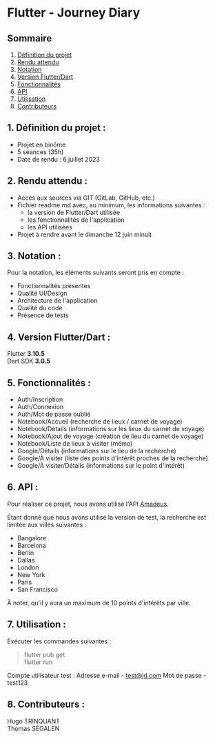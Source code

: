 # Flutter - Journey Diary

## Sommaire

1. [Définition du projet](README.md#1-définition-du-projet-)
2. [Rendu attendu](README.md#2-rendu-attendu-)
3. [Notation](README.md#3-notation-)
4. [Version Flutter/Dart](README.md#4-version-flutterdart-)
5. [Fonctionnalités](README.md#5-fonctionnalités-)
6. [API](README.md#6-api-)
7. [Utilisation](README.md#7-utilisation-)
8. [Contributeurs](README.md#8-contributeurs-)

## 1. Définition du projet :

- Projet en binôme
- 5 séances (35h)
- Date de rendu : 6 juillet 2023

## 2. Rendu attendu :

- Accès aux sources via GIT (GitLab, GitHub, etc.)
- Fichier readme.md avec, au minimum, les informations suivantes :
    - la version de Flutter/Dart utilisée
    - les fonctionnalités de l'application
    - les API utilisées
- Projet à rendre avant le dimanche 12 juin minuit

## 3. Notation :

Pour la notation, les éléments suivants seront pris en compte :
- Fonctionnalités présentes
- Qualité UI/Design
- Architecture de l'application
- Qualité du code
- Présence de tests

## 4. Version Flutter/Dart :

Flutter **3.10.5**  
Dart SDK **3.0.5**

## 5. Fonctionnalités :

- Auth/Inscription
- Auth/Connexion
- Auth/Mot de passe oublié
- Notebook/Accueil (recherche de lieux / carnet de voyage)
- Notebook/Détails (informations sur les lieux du carnet de voyage)
- Notebook/Ajout de voyage (création de lieu du carnet de voyage)
- Notebook/Liste de lieux à visiter (mémo)
- Google/Détails (informations sur le lieu de la recherche)
- Google/À visiter (liste des points d'intérêt proches de la recherche)
- Google/À visiter/Détails (informations sur le point d'intérêt)

## 6. API :

Pour réaliser ce projet, nous avons utilisé l'API [Amadeus](https://developers.amadeus.com/self-service).
  
Étant donné que nous avons utilisé la version de test, la recherche est limitée aux villes suivantes :
- Bangalore
- Barcelona
- Berlin
- Dallas
- London
- New York
- Paris
- San Francisco

À noter, qu'il y aura un maximum de 10 points d'intérêts par ville.

## 7. Utilisation :

Exécuter les commandes suivantes :
> flutter pub get  
> flutter run

Compte utilisateur test :
Adresse e-mail - test@jd.com
Mot de passe - test123

## 8. Contributeurs :

Hugo TRINQUANT  
Thomas SÉGALEN
